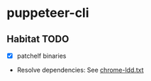 # puppeteer-cli

## Habitat TODO

- [X] patchelf binaries
- Resolve dependencies: See [chrome-ldd.txt](./chrome-ldd.txt)